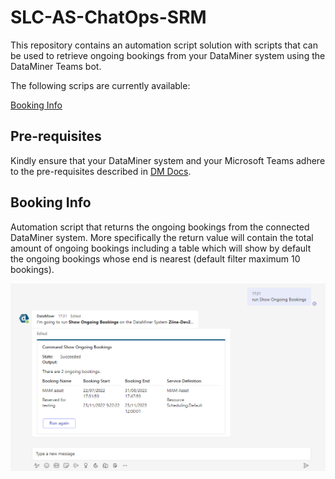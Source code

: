 # SLC-AS-ChatOps-SRM

This repository contains an automation script solution with scripts that can be used to retrieve ongoing bookings from your DataMiner system using the DataMiner Teams bot.

The following scrips are currently available:

[Booking Info](#booking-info)

## Pre-requisites

Kindly ensure that your DataMiner system and your Microsoft Teams adhere to the pre-requisites described in [DM Docs](https://docs.dataminer.services/user-guide/Cloud_Platform/TeamsBot/Microsoft_Teams_Chat_Integration.html#server-side-prerequisites).

## Booking Info

Automation script that returns the ongoing bookings from the connected DataMiner system. More specifically the return value will contain the total amount of ongoing bookings including a table which will show by default the ongoing bookings whose end is nearest (default filter maximum 10 bookings).

![Booking Info example](/Documentation/OngoingBookingsChatOpsCommand.png)